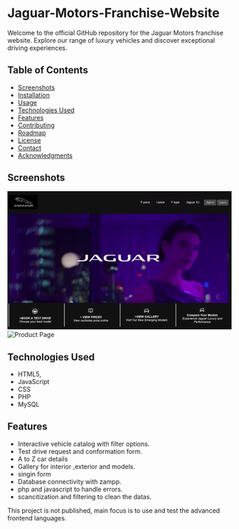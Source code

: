 # Jaguar-Motors-Franchise-Website
Welcome to the official GitHub repository for the Jaguar Motors franchise website. Explore our range of luxury vehicles and discover exceptional driving experiences.

## Table of Contents

- [Screenshots](#screenshots)
- [Installation](#installation)
- [Usage](#usage)
- [Technologies Used](#technologies-used)
- [Features](#features)
- [Contributing](#contributing)
- [Roadmap](#roadmap)
- [License](#license)
- [Contact](#contact)
- [Acknowledgments](#acknowledgments)

## Screenshots

![Homepage](screenshots/HM.1.png)
![Product Page](screenshots/product-page.png)


## Technologies Used

- HTML5,
- JavaScript
- CSS
- PHP
- MySQL

## Features

- Interactive vehicle catalog with filter options.
- Test drive request and conformation form.
- A to Z car details
- Gallery for interior ,exterior and models.
- singin form
- Database connectivity with zampp.
- php and javascript to handle errors.
- scancitization and filtering to clean the datas.

This project is not published, main focus is to use and test the advanced frontend languages.
